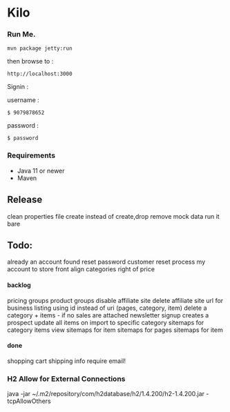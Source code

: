 ﻿Kilo
====

### Run Me.

```mvn package jetty:run```

then browse to : 

```http://localhost:3000```

Signin : 

username : 

    $ 9079878652

password : 

    $ password


### Requirements

* Java 11 or newer
* Maven




## Release 
clean properties file
create instead of create,drop
remove mock data
run it bare



## Todo:

already an account found
reset password
customer reset process
my account to store front
align categories right of price


#### backlog
pricing groups
product groups
disable affiliate site
delete affiliate site
url for business listing using id instead of uri (pages, category, item)
delete a category + items - if no sales are attached 
newsletter signup creates a prospect
update all items on import to specific category
sitemaps for category items view
sitemaps for item
sitemaps for pages
sitemaps for item


#### done
shopping cart shipping info require email!


### H2 Allow for External Connections
java -jar ~/.m2/repository/com/h2database/h2/1.4.200/h2-1.4.200.jar -tcpAllowOthers
